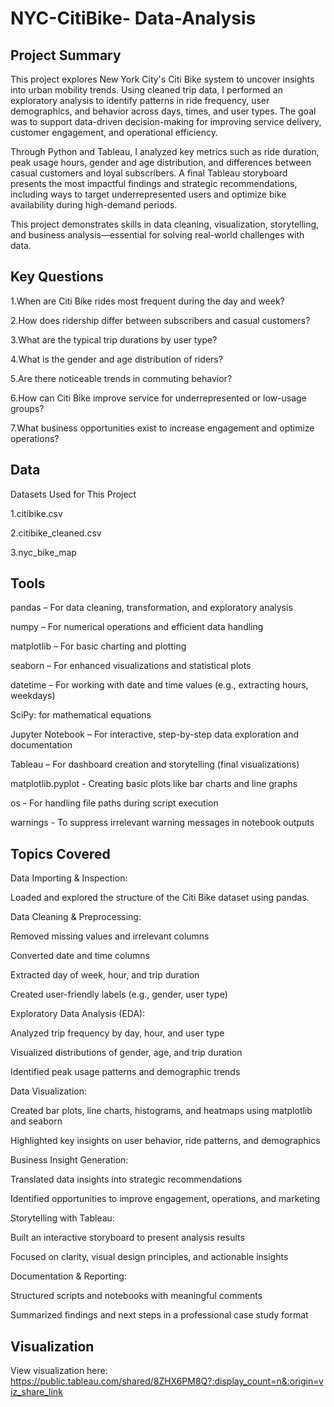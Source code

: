 # NYC-CitiBike- Data-Analysis

## Project Summary

This project explores New York City's Citi Bike system to uncover insights into urban mobility trends. Using cleaned trip data, I performed an exploratory analysis to identify patterns in ride frequency, user demographics, and behavior across days, times, and user types. The goal was to support data-driven decision-making for improving service delivery, customer engagement, and operational efficiency.

Through Python and Tableau, I analyzed key metrics such as ride duration, peak usage hours, gender and age distribution, and differences between casual customers and loyal subscribers. A final Tableau storyboard presents the most impactful findings and strategic recommendations, including ways to target underrepresented users and optimize bike availability during high-demand periods.

This project demonstrates skills in data cleaning, visualization, storytelling, and business analysis—essential for solving real-world challenges with data.

## Key Questions

1.When are Citi Bike rides most frequent during the day and week?

2.How does ridership differ between subscribers and casual customers?

3.What are the typical trip durations by user type?

4.What is the gender and age distribution of riders?

5.Are there noticeable trends in commuting behavior?

6.How can Citi Bike improve service for underrepresented or low-usage groups?

7.What business opportunities exist to increase engagement and optimize operations?

## Data

Datasets Used for This Project

1.citibike.csv

2.citibike_cleaned.csv

3.nyc_bike_map

## Tools
pandas – For data cleaning, transformation, and exploratory analysis

numpy – For numerical operations and efficient data handling

matplotlib – For basic charting and plotting

seaborn – For enhanced visualizations and statistical plots

datetime – For working with date and time values (e.g., extracting hours, weekdays)

SciPy: for mathematical equations

Jupyter Notebook – For interactive, step-by-step data exploration and documentation

Tableau – For dashboard creation and storytelling (final visualizations)

matplotlib.pyplot - Creating basic plots like bar charts and line graphs

os -	For handling file paths during script execution

warnings - To suppress irrelevant warning messages in notebook outputs

## Topics Covered

Data Importing & Inspection:

Loaded and explored the structure of the Citi Bike dataset using pandas.

Data Cleaning & Preprocessing:

Removed missing values and irrelevant columns

Converted date and time columns

Extracted day of week, hour, and trip duration

Created user-friendly labels (e.g., gender, user type)

Exploratory Data Analysis (EDA):

Analyzed trip frequency by day, hour, and user type

Visualized distributions of gender, age, and trip duration

Identified peak usage patterns and demographic trends

Data Visualization:

Created bar plots, line charts, histograms, and heatmaps using matplotlib and seaborn

Highlighted key insights on user behavior, ride patterns, and demographics

Business Insight Generation:

Translated data insights into strategic recommendations

Identified opportunities to improve engagement, operations, and marketing

Storytelling with Tableau:

Built an interactive storyboard to present analysis results

Focused on clarity, visual design principles, and actionable insights

Documentation & Reporting:

Structured scripts and notebooks with meaningful comments

Summarized findings and next steps in a professional case study format

## Visualization

View visualization here: https://public.tableau.com/shared/8ZHX6PM8Q?:display_count=n&:origin=viz_share_link
